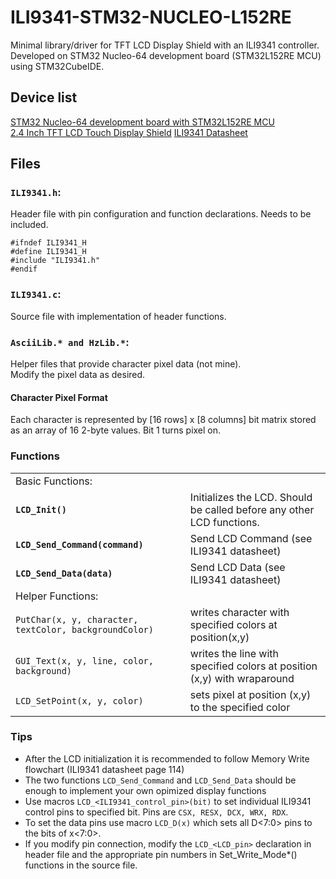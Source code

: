 # ILI9341-STM32-NUCLEO-L152RE
Minimal library/driver for TFT LCD Display Shield with an ILI9341 controller. Developed on STM32 Nucleo-64 development board (STM32L152RE MCU) using STM32CubeIDE.

## Device list
[STM32 Nucleo-64 development board with STM32L152RE MCU](https://www.st.com/en/evaluation-tools/nucleo-l152re.html)   
[2.4 Inch TFT LCD Touch Display Shield](https://www.az-delivery.de/en/products/2-4-tft-lcd-touch-display)
[ILI9341 Datasheet](https://cdn-shop.adafruit.com/datasheets/ILI9341.pdf)
## Files
### `ILI9341.h`:
Header file with pin configuration and function declarations.
Needs to be included.
```
#ifndef ILI9341_H
#define ILI9341_H
#include "ILI9341.h"
#endif
```

### `ILI9341.c`:
Source file with implementation of header functions.

### `AsciiLib.* and HzLib.*`:
Helper files that provide character pixel data (not mine).  
Modify the pixel data as desired.

#### Character Pixel Format
Each character is represented by [16 rows] x [8 columns] bit matrix stored as an array of 16 2-byte values. Bit 1 turns pixel on.

### Functions
|                                                        |                                                                         |
| ------------------------------------------------------ | ----------------------------------------------------------------------- |
| Basic Functions:                                       |                                                                         |
| **`LCD_Init()`**                                       | Initializes the LCD. Should be called before any other LCD functions.   |
| **`LCD_Send_Command(command)`**                        | Send LCD Command (see ILI9341 datasheet)                                |
| **`LCD_Send_Data(data)`**                              | Send LCD Data (see ILI9341 datasheet)                                   |
| Helper Functions:                                      |                                                                         |
| `PutChar(x, y, character, textColor, backgroundColor)` | writes character with specified colors at position(x,y)                 |
| `GUI_Text(x, y, line, color, background)`              | writes the line with specified colors at position (x,y) with wraparound |
| `LCD_SetPoint(x, y, color)`                            | sets pixel at position (x,y) to the specified color                     |

### Tips
+ After the LCD initialization it is recommended to follow Memory Write flowchart (ILI9341 datasheet page 114)
+ The two functions `LCD_Send_Command` and `LCD_Send_Data`  should be enough to implement your own opimized display functions
+ Use macros `LCD_<ILI9341_control_pin>(bit)` to set individual ILI9341 control pins to specified bit. Pins are `CSX, RESX, DCX, WRX, RDX`. 
+ To set the data pins use macro `LCD_D(x)` which sets all D<7:0> pins to the bits of x<7:0>. 
+ If you modify pin connection, modify the `LCD_<LCD_pin>` declaration in header file and the appropriate pin numbers in Set_Write_Mode*() functions in the source file.
